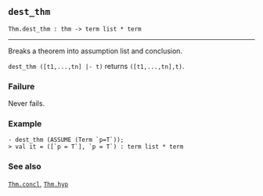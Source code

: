 ## `dest_thm`

``` hol4
Thm.dest_thm : thm -> term list * term
```

------------------------------------------------------------------------

Breaks a theorem into assumption list and conclusion.

`dest_thm ([t1,...,tn] |- t)` returns `([t1,...,tn],t)`.

### Failure

Never fails.

### Example

``` hol4
- dest_thm (ASSUME (Term `p=T`));
> val it = ([`p = T`], `p = T`) : term list * term
```

### See also

[`Thm.concl`](#Thm.concl), [`Thm.hyp`](#Thm.hyp)
